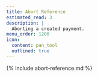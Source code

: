 ```yaml
---
title: Abort Reference
estimated_read: 3
description: |
  Aborting a created payment.
menu_order: 1200
icon:
  content: pan_tool
  outlined: true
---
```


{% include abort-reference.md  %}
